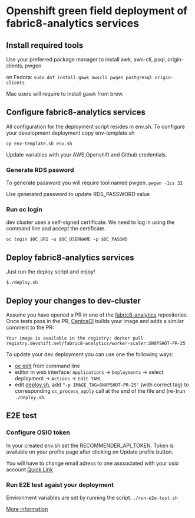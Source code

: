# Openshift green field deployment of fabric8-analytics services

## Install required tools

Use your preferred package manager to install awk, aws-cli, psql, origin-clients, pwgen

on Fedora:
`sudo dnf install gawk awscli pwgen postgresql origin-clients`

Mac users will require to install gawk from brew.

## Configure fabric8-analytics services
All configuration for the deployment script resides in env.sh.
To configure your development deployment copy env-template.sh

`cp env-template.sh env.sh`

Update variables with your AWS,Openshift and Github credentials.

### Generate RDS pasword

To generate password you will require tool named pwgen.
`pwgen -1cs 32`

Use generated password to update RDS_PASSWORD value

### Run oc login

dev cluster uses a self-signed certificate.
We need to log in using the command line and accept the certificate.

`oc login $OC_URI -u $OC_USERNAME -p $OC_PASSWD`

## Deploy fabric8-analytics services
Just run the deploy script and enjoy!

`$./deploy.sh`

## Deploy your changes to dev-cluster

Assume you have opened a PR in one of the [fabric8-analytics](https://github.com/fabric8-analytics) repositories.
Once tests pass in the PR, [CentosCI](https://ci.centos.org) builds your image and adds a similar comment to the PR:

`Your image is available in the registry: docker pull registry.devshift.net/fabric8-analytics/worker-scaler:SNAPSHOT-PR-25`

To update your dev deployment you can use one the following ways:

- [oc edit](https://docs.openshift.com/container-platform/3.4/cli_reference/basic_cli_operations.html#edit) from command line
- editor in web interface: `Applications` -> `Deployments` -> select deployment -> `Actions` -> `Edit YAML`
- edit [deploy.sh](deploy.sh), add `"-p IMAGE_TAG=SNAPSHOT-PR-25"` (with correct tag) to corresponding `oc_process_apply` call at the end of the file and (re-)run `./deploy.sh`.

## E2E test

### Configure OSIO token

In your created env.sh set the RECOMMENDER_API_TOKEN.
Token is available on your profile page after clicking on Update profile button.

You will have to change email adress to one asssociated with your osio account [Quick Link](https://openshift.io/thrcka@redhat.com/_update)

### Run E2E test agaist your deployment

Environment variables are set by running the script.
`./run-e2e-test.sh`

[More information](https://github.com/fabric8-analytics/fabric8-analytics-common/tree/master/integration-tests)
